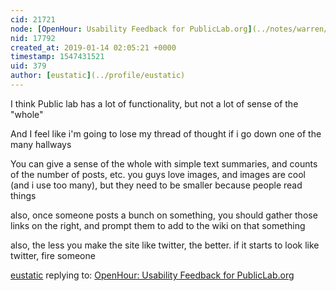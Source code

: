 ```yaml
---
cid: 21721
node: [OpenHour: Usability Feedback for PublicLab.org](../notes/warren/12-03-2018/openhour-usability-feedback-for-publiclab-org)
nid: 17792
created_at: 2019-01-14 02:05:21 +0000
timestamp: 1547431521
uid: 379
author: [eustatic](../profile/eustatic)
---
```


 I think Public lab has a lot of functionality, but not a lot of sense of the "whole"

And I feel like i'm going to lose my thread of thought if i go down one of the many hallways

You can give a sense of the whole with simple text summaries, and counts of the number of posts, etc.  you guys love images, and images are cool (and i use too many), but they need to be smaller because people read things

also, once someone posts a bunch on something, you should gather those links on the right, and prompt them to add to the wiki on that something

also, the less you make the site like twitter, the better.  if it starts to look like twitter, fire someone

[eustatic](../profile/eustatic) replying to: [OpenHour: Usability Feedback for PublicLab.org](../notes/warren/12-03-2018/openhour-usability-feedback-for-publiclab-org)

